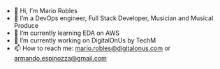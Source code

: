 - 👋 Hi, I’m Mario Robles
- 👀 I’m a DevOps engineer, Full Stack Developer, Musician and Musical Produce
- 🌱 I’m currently learning EDA on AWS
- 💞️ I’m currently working on DigitalOnUs by TechM
- 📫 How to reach me: mario.robles@digitalonus.com or armando.espinozza@gmail.com
